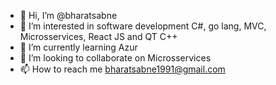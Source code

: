 - 👋 Hi, I’m @bharatsabne
- 👀 I’m interested in software development C#, go lang, MVC, Microsservices, React JS and QT C++
- 🌱 I’m currently learning Azur
- 💞️ I’m looking to collaborate on Microsservices
- 📫 How to reach me bharatsabne1991@gmail.com

<!---
bharatsabne/bharatsabne is a ✨ special ✨ repository because its `README.md` (this file) appears on your GitHub profile.
You can click the Preview link to take a look at your changes.
--->
